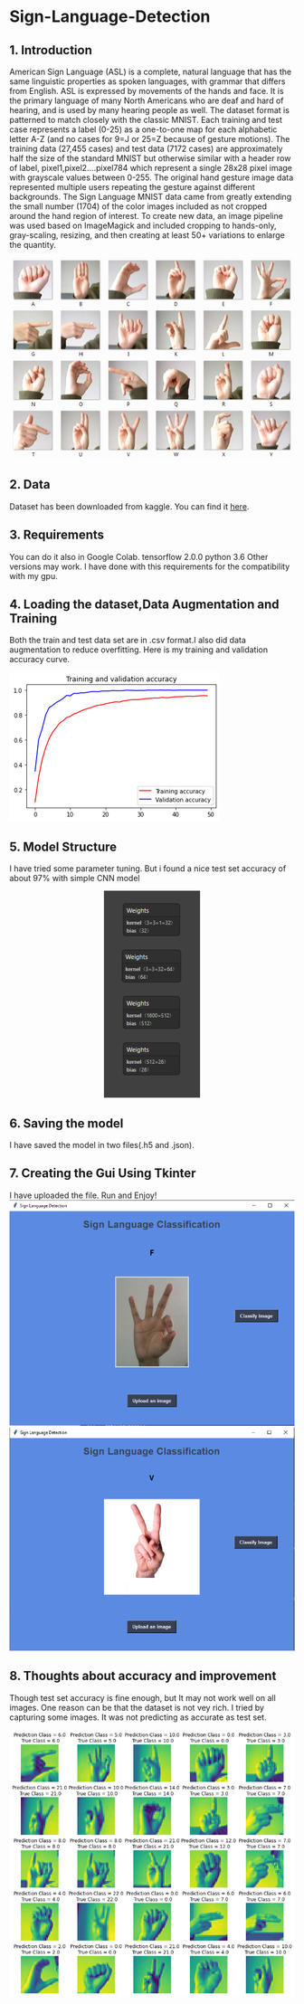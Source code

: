 # Sign-Language-Detection

## 1. Introduction

American Sign Language (ASL) is a complete, natural language that has the same linguistic properties as spoken languages, with grammar that differs from English. ASL is expressed by movements of the hands and face. It is the primary language of many North Americans who are deaf and hard of hearing, and is used by many hearing people as well.
The dataset format is patterned to match closely with the classic MNIST. Each training and test case represents a label (0-25) as a one-to-one map for each alphabetic letter A-Z (and no cases for 9=J or 25=Z because of gesture motions). The training data (27,455 cases) and test data (7172 cases) are approximately half the size of the standard MNIST but otherwise similar with a header row of label, pixel1,pixel2….pixel784 which represent a single 28x28 pixel image with grayscale values between 0-255. The original hand gesture image data represented multiple users repeating the gesture against different backgrounds. The Sign Language MNIST data came from greatly extending the small number (1704) of the color images included as not cropped around the hand region of interest. To create new data, an image pipeline was used based on ImageMagick and included cropping to hands-only, gray-scaling, resizing, and then creating at least 50+ variations to enlarge the quantity.

![](asl.png)

## 2. Data 
Dataset has been downloaded from kaggle.
You can find it [here](https://www.kaggle.com/datamunge/sign-language-mnist).

## 3. Requirements
You can do it also in Google Colab. 
tensorflow 2.0.0
python 3.6
Other versions may work. I have done with this requirements for the compatibility with my gpu.

## 4. Loading the dataset,Data Augmentation and Training
Both the train and test data set are in .csv format.I also did data augmentation to reduce overfitting.
Here is my training and validation accuracy curve.

![](val.png)

## 5. Model Structure
I have tried some parameter tuning. But i found a nice test set accuracy of about 97% with simple CNN model 
<p align="center">
  <img src="we.png" />
</p>

## 6. Saving the model
I have saved the model in two files(.h5 and .json).

## 7. Creating the Gui Using Tkinter
I have uploaded the file. Run and Enjoy!
![](snip1.png) ![](snip2.png)

## 8. Thoughts about accuracy and improvement
Though test set accuracy is fine enough, but It may not work well on all images. One reason can be that the dataset is not vey rich. I tried by capturing some images. It was not predicting as accurate as test set.

![](acc.png)
